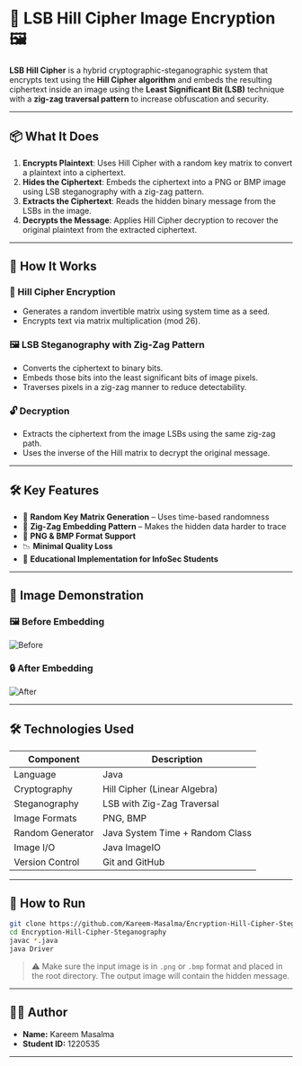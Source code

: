 # 🔐 LSB Hill Cipher Image Encryption 🖼️

**LSB Hill Cipher** is a hybrid cryptographic-steganographic system that encrypts text using the **Hill Cipher algorithm** and embeds the resulting ciphertext inside an image using the **Least Significant Bit (LSB)** technique with a **zig-zag traversal pattern** to increase obfuscation and security.


---

## 📦 What It Does

1. **Encrypts Plaintext**: Uses Hill Cipher with a random key matrix to convert a plaintext into a ciphertext.  
2. **Hides the Ciphertext**: Embeds the ciphertext into a PNG or BMP image using LSB steganography with a zig-zag pattern.  
3. **Extracts the Ciphertext**: Reads the hidden binary message from the LSBs in the image.  
4. **Decrypts the Message**: Applies Hill Cipher decryption to recover the original plaintext from the extracted ciphertext.

---

## 🧠 How It Works

### 🔢 Hill Cipher Encryption
- Generates a random invertible matrix using system time as a seed.
- Encrypts text via matrix multiplication (mod 26).

### 🖼️ LSB Steganography with Zig-Zag Pattern
- Converts the ciphertext to binary bits.
- Embeds those bits into the least significant bits of image pixels.
- Traverses pixels in a zig-zag manner to reduce detectability.

### 🔓 Decryption
- Extracts the ciphertext from the image LSBs using the same zig-zag path.
- Uses the inverse of the Hill matrix to decrypt the original message.

---

## 🛠️ Key Features

- 🔐 **Random Key Matrix Generation** – Uses time-based randomness  
- 🧵 **Zig-Zag Embedding Pattern** – Makes the hidden data harder to trace  
- 🎨 **PNG & BMP Format Support**  
- 📉 **Minimal Quality Loss**  
- 🧪 **Educational Implementation for InfoSec Students**

---

## 📸 Image Demonstration

### 🖼️ Before Embedding  
![Before](https://github.com/user-attachments/assets/514e541b-06e5-4f33-8420-768fb9e4e5ba)

### 🔒 After Embedding  
![After](https://github.com/user-attachments/assets/0b4fef1d-680f-4ebc-852c-929a52aed04f)

---

## 🛠️ Technologies Used

| Component             | Description                       |
|----------------------|-----------------------------------|
| Language             | Java                              |
| Cryptography         | Hill Cipher (Linear Algebra)      |
| Steganography        | LSB with Zig-Zag Traversal        |
| Image Formats        | PNG, BMP                          |
| Random Generator     | Java System Time + Random Class   |
| Image I/O            | Java ImageIO                      |
| Version Control      | Git and GitHub                    |

---

## 🚀 How to Run

```bash
git clone https://github.com/Kareem-Masalma/Encryption-Hill-Cipher-Steganography.git
cd Encryption-Hill-Cipher-Steganography
javac *.java
java Driver
```

> ⚠️ Make sure the input image is in `.png` or `.bmp` format and placed in the root directory. The output image will contain the hidden message.

---

## 👨‍🎓 Author

- **Name:** Kareem Masalma  
- **Student ID:** 1220535

---
